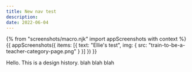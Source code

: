 ```yaml
---
title: New nav test
description:
date: 2022-06-04
---
```


{% from "screenshots/macro.njk" import appScreenshots with context %}
{{ appScreenshots({
  items: [{
      text: "Ellie's test",
      img: { src: "train-to-be-a-teacher-category-page.png" }
    }]
}) }}

Hello. This is a design history. blah blah blah